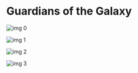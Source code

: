 # Guardians of the Galaxy

![img 0](https://i.imgur.com/AL9hRzz.jpg)

![img 1](https://i.imgur.com/q5yGmBv.png)

![img 2](https://i.imgur.com/G7Eo4qV.jpg)

![img 3](https://i.imgur.com/FdgO7Y3.jpg)

